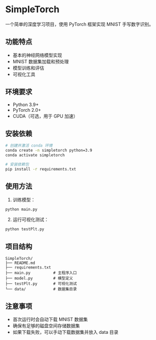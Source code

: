 # SimpleTorch

一个简单的深度学习项目，使用 PyTorch 框架实现 MNIST 手写数字识别。

## 功能特点

- 基本的神经网络模型实现
- MNIST 数据集加载和预处理
- 模型训练和评估
- 可视化工具

## 环境要求

- Python 3.9+
- PyTorch 2.0+
- CUDA（可选，用于 GPU 加速）

## 安装依赖

```bash
# 创建并激活 conda 环境
conda create -n simpletorch python=3.9
conda activate simpletorch

# 安装依赖包
pip install -r requirements.txt
```

## 使用方法

1. 训练模型：
```bash
python main.py
```

2. 运行可视化测试：
```bash
python testPlt.py
```

## 项目结构

```
SimpleTorch/
├── README.md
├── requirements.txt
├── main.py          # 主程序入口
├── model.py         # 模型定义
├── testPlt.py       # 可视化测试
└── data/            # 数据集目录
```

## 注意事项

- 首次运行时会自动下载 MNIST 数据集
- 确保有足够的磁盘空间存储数据集
- 如果下载失败，可以手动下载数据集并放入 data 目录 